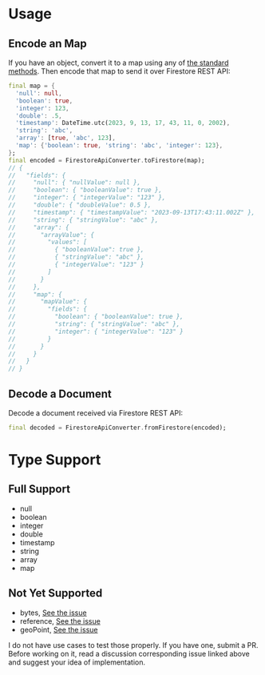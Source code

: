 # Usage

## Encode an Map

If you have an object, convert it to a map using
any of [the standard methods](https://docs.flutter.dev/data-and-backend/serialization/json).
Then encode that map to send it over Firestore REST API:

```dart
final map = {
  'null': null,
  'boolean': true,
  'integer': 123,
  'double': .5,
  'timestamp': DateTime.utc(2023, 9, 13, 17, 43, 11, 0, 2002),
  'string': 'abc',
  'array': [true, 'abc', 123],
  'map': {'boolean': true, 'string': 'abc', 'integer': 123},
};
final encoded = FirestoreApiConverter.toFirestore(map);
// {
//   "fields": {
//     "null": { "nullValue": null },
//     "boolean": { "booleanValue": true },
//     "integer": { "integerValue": "123" },
//     "double": { "doubleValue": 0.5 },
//     "timestamp": { "timestampValue": "2023-09-13T17:43:11.002Z" },
//     "string": { "stringValue": "abc" },
//     "array": {
//       "arrayValue": {
//         "values": [
//           { "booleanValue": true },
//           { "stringValue": "abc" },
//           { "integerValue": "123" }
//         ]
//       }
//     },
//     "map": {
//       "mapValue": {
//         "fields": {
//           "boolean": { "booleanValue": true },
//           "string": { "stringValue": "abc" },
//           "integer": { "integerValue": "123" }
//         }
//       }
//     }
//   }
// }
```

## Decode a Document
Decode a document received via Firestore REST API:

```dart
final decoded = FirestoreApiConverter.fromFirestore(encoded);
```

# Type Support

## Full Support

- null
- boolean
- integer
- double
- timestamp
- string
- array
- map

## Not Yet Supported

- bytes, [See the issue](https://github.com/alexeyinkin/dart-firestore-api-converter/issues/1)
- reference, [See the issue](https://github.com/alexeyinkin/dart-firestore-api-converter/issues/2)
- geoPoint, [See the issue](https://github.com/alexeyinkin/dart-firestore-api-converter/issues/3)

I do not have use cases to test those properly.
If you have one, submit a PR. Before working on it, read a discussion corresponding issue
linked above and suggest your idea of implementation.
